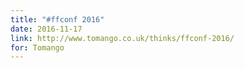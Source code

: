 ```yaml
---
title: "#ffconf 2016"
date: 2016-11-17
link: http://www.tomango.co.uk/thinks/ffconf-2016/
for: Tomango
---
```

